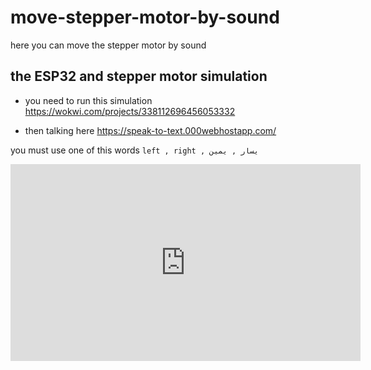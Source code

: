 # move-stepper-motor-by-sound

here you can move the stepper motor by sound

## the ESP32 and stepper motor simulation
- you need to run this simulation https://wokwi.com/projects/338112696456053332

- then talking here https://speak-to-text.000webhostapp.com/  

you must use one of this words `left , right , يسار , يمين`



<iframe width="560" height="315" src="https://www.youtube.com/embed/jiLBWxXWT1Y" title="YouTube video player" frameborder="0" allow="accelerometer; autoplay; clipboard-write; encrypted-media; gyroscope; picture-in-picture" allowfullscreen></iframe>


